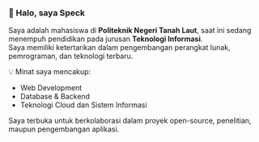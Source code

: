 ### 👋 Halo, saya Speck
Saya adalah mahasiswa di **Politeknik Negeri Tanah Laut**, saat ini sedang menempuh pendidikan pada jurusan **Teknologi Informasi**.  
Saya memiliki ketertarikan dalam pengembangan perangkat lunak, pemrograman, dan teknologi terbaru.  

💡 Minat saya mencakup:  
- Web Development  
- Database & Backend  
- Teknologi Cloud dan Sistem Informasi  

Saya terbuka untuk berkolaborasi dalam proyek open-source, penelitian, maupun pengembangan aplikasi.

